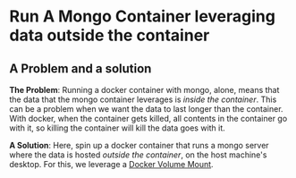 # Run A Mongo Container leveraging data outside the container
## A Problem and a solution
**The Problem**: Running a docker container with mongo, alone, means that the data that the mongo container leverages is _inside the container_. This can be a problem when we want the data to last longer than the container. With docker, when the container gets killed, all contents in the container go with it, so killing the container will kill the data goes with it.   

**A Solution**: Here, spin up a docker container that runs a mongo server where the data is hosted _outside the container_, on the host machine's desktop. For this, we leverage a [Docker Volume Mount](https://docs.docker.com/storage/volumes/).
